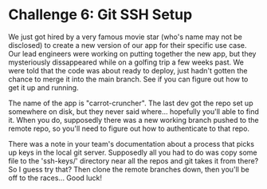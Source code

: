 Challenge 6: Git SSH Setup
==========================

We just got hired by a very famous movie star (who's name may not be disclosed)
to create a new version of our app for their specific use case. Our lead
engineers were working on putting together the new app, but they mysteriously
dissappeared while on a golfing trip a few weeks past. We were told that the
code was about ready to deploy, just hadn't gotten the chance to merge it into
the main branch. See if you can figure out how to get it up and running.

The name of the app is "carrot-cruncher". The last dev got the repo set up
somewhere on disk, but they never said where... hopefully you'll able to find
it. When you do, supposedly there was a new working branch pushed to the remote
repo, so you'll need to figure out how to authenticate to that repo.

There was a note in your team's documentation about a process that picks up keys
in the local git server. Supposedly all you had to do was copy some file to the
'ssh-keys/' directory near all the repos and git takes it from there? So I guess
try that? Then clone the remote branches down, then you'll be off to the
races... Good luck!
